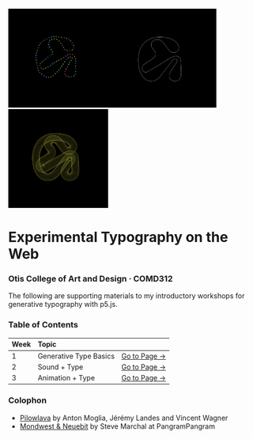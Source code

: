 <img src="img/1-final.gif" height="200"/><img src="img/2-final.gif" height="200"/><img src="img/3-final.gif" height="200"/>

# Experimental Typography on the Web
### Otis College of Art and Design · COMD312

The following are supporting materials to my introductory workshops for generative typography with p5.js.

### Table of Contents

| Week  | Topic  |   | 
|:---|:---|:---|
| 1  | Generative Type Basics  | [Go to Page →](/w1-textToPoints/)  |
| 2  | Sound + Type  | [Go to Page →](/w2-blowOnType/)   |
| 3  | Animation + Type  | [Go to Page →](/w3-animatingType/)     | 

### Colophon
- [Pilowlava](http://velvetyne.fr/fonts/pilowlava/) by Anton Moglia, Jérémy Landes and Vincent Wagner 
- [Mondwest & Neuebit](https://pangrampangram.com/products/bitmap-fonts?variant=32840636858422) by Steve Marchal at PangramPangram
